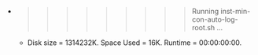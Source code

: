 * >>>>>>>>> Running inst-min-con-auto-log-root.sh ...
  * Disk size = 1314232K. Space Used = 16K. Runtime = 00:00:00:00.
